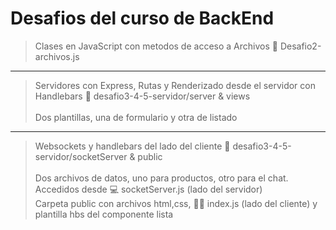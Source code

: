# Desafios del curso de BackEnd 

> Clases en JavaScript con metodos de acceso a Archivos
:file_folder: Desafio2-archivos.js
***

> Servidores con Express, Rutas y Renderizado desde el servidor con Handlebars 
:file_folder: desafio3-4-5-servidor/server & views <br/><br/>
Dos plantillas, una de formulario y otra de listado 
***

> Websockets y handlebars del lado del cliente
:file_folder: desafio3-4-5-servidor/socketServer & public <br/> <br/>
Dos archivos de datos, uno para productos, otro para el chat. Accedidos desde 	:computer: socketServer.js (lado del servidor)<br/>
Carpeta public con archivos html,css, :bowing_woman: index.js (lado del cliente) y plantilla hbs del componente lista